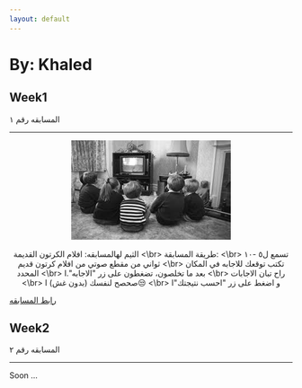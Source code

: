 ```yaml
---
layout: default
---
```

# By: Khaled


## Week1

المسابقه رقم ١

* * *

<p align="center"> 
<img src="./media/theme_1.jpeg">
</p>

<p style="text-align:center">
الثيم لهالمسابقه: افلام الكرتون القديمة 
<\br>
طريقة المسابقة:
<\br>
تسمع ل٥ -١٠ ثواني من مقطع صوتي من افلام كرتون قديم
<\br>
تكتب توقعك للاجابه في المكان المحدد
<\br>
بعد ما تخلصون، تضغطون على زر "الاجابه".ا
<\br>
راح تبان الاجابات
<\br>
صحصح لنفسك (بدون غش) ا&#x1F612;
<\br>
و اضغط على زر "احسب نتيجتك"ا
</p>


[رابط المسابقه](./quiz1.html)


## Week2

المسابقه رقم ٢

* * *

Soon ...

